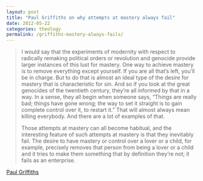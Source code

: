 ```yaml
---
layout: post
title: "Paul Griffiths on why attempts at mastery always fail"
date: 2012-05-22
categories: theology
permalink: /griffiths-mastery-always-fails/
---
```


> I would say that the experiments of modernity with respect to radically remaking political orders or revolution and genocide provide larger instances of this lust for mastery. One way to achieve mastery is to remove everything except yourself. If you are all that’s left, you’ll be in charge. But to do that is almost an ideal type of the desire for mastery that is characteristic for sin. And so if you look at the great genocides of the twentieth century, they’re all informed by that in a way. In a sense, they all begin when someone says, “Things are really bad; things have gone wrong; the way to set it straight is to gain complete control over it, to restart it.” That will almost always mean killing everybody. And there are a lot of examples of that.
> 
> Those attempts at mastery can all become habitual, and the interesting feature of such attempts at mastery is that they inevitably fail. The desire to have mastery or control over a lover or a child, for example, precisely removes that person from being a lover or a child and it tries to make them something that by definition they’re not; it fails as an enterprise.

[Paul Griffiths](http://theotherjournal.com/2012/05/21/to-be-or-not-to-be-an-interview-with-paul-griffiths/)